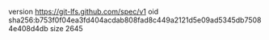 version https://git-lfs.github.com/spec/v1
oid sha256:b753f0f04ea3fd404acdab808fad8c449a2121d5e09ad5345db75084e408d4db
size 2645
